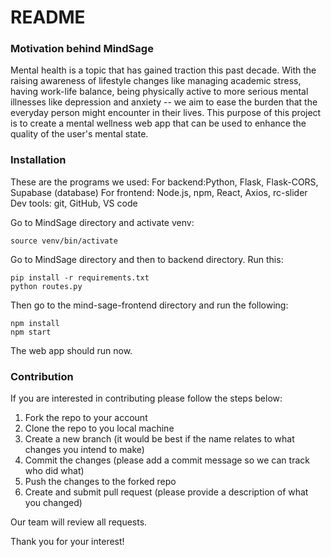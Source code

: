 # README

### Motivation behind MindSage
Mental health is a topic that has gained traction this past decade. With the raising awareness of lifestyle changes like managing academic stress, having work-life balance, being physically active to more serious mental illnesses like depression and anxiety -- we aim to ease the burden that the everyday person might encounter in their lives. This purpose of this project is to create a mental wellness web app that can be used to enhance the quality of the user's mental state.

### Installation
These are the programs we used:
For backend:Python, Flask, Flask-CORS, Supabase (database)
For frontend: Node.js, npm, React, Axios, rc-slider
Dev tools: git, GitHub, VS code

Go to MindSage directory and activate venv:
```
source venv/bin/activate
```

Go to MindSage directory and then to backend directory. Run this:
```
pip install -r requirements.txt
python routes.py
```
Then go to the mind-sage-frontend directory and run the following:
```
npm install
npm start
```

The web app should run now.


### Contribution
If you are interested in contributing please follow the steps below:
1. Fork the repo to your account
2. Clone the repo to you local machine
3. Create a new branch (it would be best if the name relates to what changes you intend to make)
4. Commit the changes (please add a commit message so we can track who did what)
5. Push the changes to the forked repo
6. Create and submit pull request (please provide a description of what you changed)

Our team will review all requests.

Thank you for your interest!


